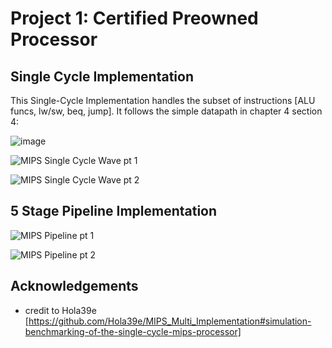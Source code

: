 
# Project 1: Certified Preowned Processor




## Single Cycle Implementation

This Single-Cycle Implementation handles the subset of instructions [ALU funcs, lw/sw, beq, jump]. It follows the simple datapath in chapter 4 section 4: 

![image](https://user-images.githubusercontent.com/97343745/204700081-77cc7ea8-87e5-4ae6-aa25-9e570f50dada.png)




![MIPS Single Cycle Wave pt 1](https://user-images.githubusercontent.com/97343745/204691965-04af2abd-99ff-4a65-b5a5-202a6c15a9be.png)

![MIPS Single Cycle Wave pt 2](https://user-images.githubusercontent.com/97343745/204692086-7c2a0e35-2e5d-4f1f-90f6-2ca7b3c86123.png)



## 5 Stage Pipeline Implementation
![MIPS Pipeline pt 1](https://user-images.githubusercontent.com/97343745/204692206-d0226dab-1aea-46b2-8a9c-639d498323e9.png)

![MIPS Pipeline pt 2](https://user-images.githubusercontent.com/97343745/204692340-9322fc92-1cbf-43db-b7bd-88a68136b2c6.png)
## Acknowledgements

 - credit to Hola39e [https://github.com/Hola39e/MIPS_Multi_Implementation#simulation-benchmarking-of-the-single-cycle-mips-processor]
